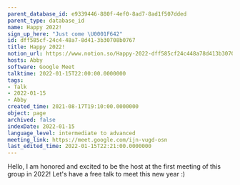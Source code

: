```yaml
---
parent_database_id: e9339446-880f-4ef0-8ad7-8ad1f507dded
parent_type: database_id
name: Happy 2022!
sign_up_here: "Just come \U0001F642"
id: dff585cf-24c4-48a7-8d41-3b30708b0767
title: Happy 2022!
notion_url: https://www.notion.so/Happy-2022-dff585cf24c448a78d413b30708b0767
hosts: Abby
software: Google Meet
talktime: 2022-01-15T22:00:00.0000000
tags:
- Talk
- 2022-01-15
- Abby
created_time: 2021-08-17T19:10:00.0000000
object: page
archived: false
indexDate: 2022-01-15
language_level: intermediate to advanced
meeting_link: https://meet.google.com/ijn-vugd-osn
last_edited_time: 2022-01-15T22:21:00.0000000
---
```


Hello, I am honored and excited to be the host at the first meeting of this group in 2022! Let's have a free talk to meet this new year :)





